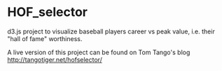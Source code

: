 HOF_selector
============

d3.js project to visualize baseball players career vs peak value, i.e. their "hall of fame" worthiness.

A live version of this project can be found on Tom Tango's blog 
http://tangotiger.net/hofselector/
